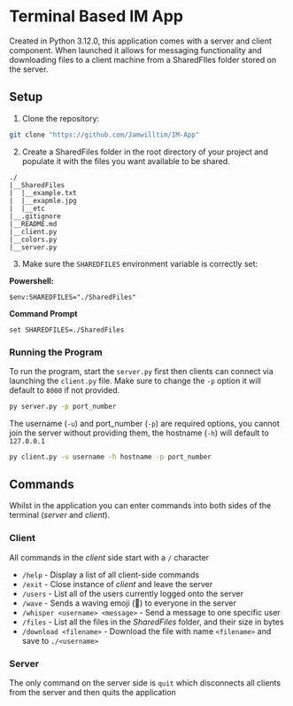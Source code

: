 # Terminal Based IM App

Created in Python 3.12.0, this application comes with a server and client component. When launched it allows for messaging functionality and downloading files to a client machine from a SharedFIles folder stored on the server.

## Setup

1. Clone the repository:

```bash
git clone "https://github.com/Jamwilltim/IM-App"
```

2. Create a SharedFiles folder in the root directory of your project and populate it with the files you want available to be shared.

```
./
|__SharedFiles
|  |__example.txt
|  |__exapmle.jpg
|  |__etc
|__.gitignore
|__README.md
|__client.py
|__colors.py
|__server.py
```

3. Make sure the `SHAREDFILES` environment variable is correctly set:

**Powershell:**

```shell
$env:SHAREDFILES="./SharedFiles"
```

**Command Prompt**

```shell
set SHAREDFILES=./SharedFiles
```

### Running the Program

To run the program, start the `server.py` first then clients can connect via launching the `client.py` file.
Make sure to change the `-p` option it will default to `8000` if not provided.

```bash
py server.py -p port_number
```

The username (`-u`) and port_number (`-p`) are required options, you cannot join the server without providing them, the hostname (`-h`) will default to `127.0.0.1`

```bash
py client.py -u username -h hostname -p port_number
```

## Commands

Whilst in the application you can enter commands into both sides of the terminal (_server_ and _client_).

### Client

All commands in the _client_ side start with a `/` character

-   `/help` - Display a list of all client-side commands
-   `/exit` - Close instance of _client_ and leave the server
-   `/users` - List all of the users currently logged onto the server
-   `/wave` - Sends a waving emoji (👋) to everyone in the server
-   `/whisper <username> <message>` - Send a message to one specific user
-   `/files` - List all the files in the _SharedFiles_ folder, and their size in bytes
-   `/download <filename>` - Download the file with name `<filename>` and save to `./<username>`

### Server

The only command on the server side is `quit` which disconnects all clients from the server and then quits the application
